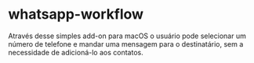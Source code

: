 # whatsapp-workflow
Através desse simples add-on para macOS o usuário pode selecionar um número de telefone e mandar uma mensagem para o destinatário, sem a necessidade de adicioná-lo aos contatos.

